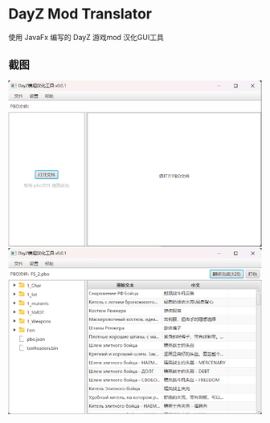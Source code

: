 # DayZ Mod Translator

使用 JavaFx 编写的 DayZ 游戏mod 汉化GUI工具

## 截图

![Main window start](doc/img/screenshot01.png 'Main application window start')
![Main window open file](doc/img/screenshot02.png 'Main window open file')
